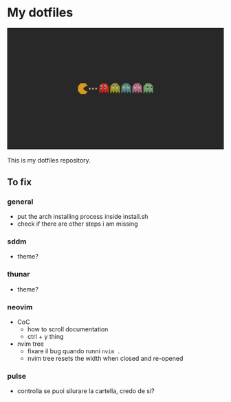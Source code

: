 # My dotfiles

![wallpaper](OpMPCR0.png)

This is my dotfiles repository.

## To fix

### general

- put the arch installing process inside install.sh
- check if there are other steps i am missing

### sddm

- theme?

### thunar

- theme?

### neovim

- CoC
    - how to scroll documentation
    - ctrl + y thing
- nvim tree
  - fixare il bug quando runni `nvim .`
  - nvim tree resets the width when closed and re-opened

### pulse

- controlla se puoi silurare la cartella, credo de si?

